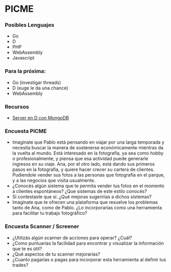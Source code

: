 # PICME

### Posibles Lenguajes
- Go
- D 
- PHP
- WebAssembly
- Javascript

### Para la próxima:
- Go (investigar threads)
- D (euge le da una chance)
- WebAssembly

### Recursos
- [Server en D con MongoDB](https://d.readthedocs.io/en/latest/examples.html#web-application)

### Encuesta PICME
- Imaginate que Pablo está pensando en viajar por una larga temporada y necesita buscar la manera de sostenerse económicamente mientras da la vuelta al mundo. Está interesado en la fotografía, ya sea como hobby o profesionalmente, y piensa que esa actividad puede generarle ingresos en su viaje.
Ana, por el otro lado, está dando sus primeros pasos en la fotografía, y quiere hacer crecer su cartera de clientes. Pudiendole vender sus fotos a las personas que fotografía en el parque, y a las negocios que visita usualmente.
- ¿Conocés algún sistema que te permita vender tus fotos en el momento a clientes espontáneos? ¿Que sistemas de este estilo conocés?
- Si contestaste que sí. ¿Qué mejoras sugerirías a dichos sistemas?
- Imaginate que te ofrecen una plataforma que resuelve los problemas tanto de Ana, como de Pablo. ¿Lo incorporarías como una herramienta para facilitar tu trabajo fotográfico?

### Encuesta Scanner / Screener
- ¿Utilizás algún scanner de acciones para operar? ¿Cuál?
- ¿Como puntuarías la facilidad para encontrar y visualizar la información que te es útil?
- ¿Qué aspectos de tu scanner mejorarías?
- ¿Cuanto pagarías o pagas para incorporar esta herramienta al definir tus trades?

